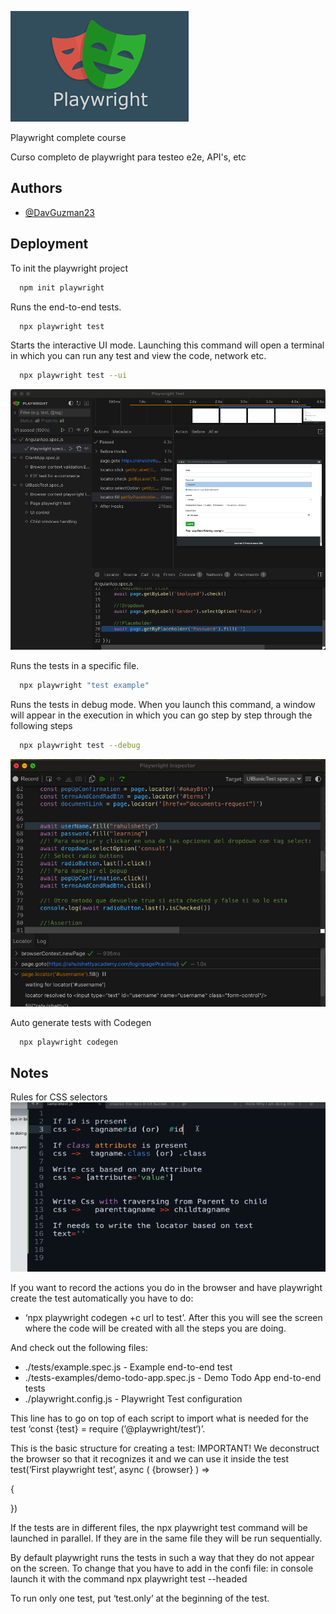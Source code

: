 
![Logo](images/descarga.png)


Playwright complete course 

Curso completo de playwright para testeo e2e, API's, etc




## Authors

- [@DavGuzman23](https://github.com/DavGuzman23/curso_playwright_completo)


## Deployment

To init the playwright project 
```bash
  npm init playwright
```

Runs the end-to-end tests.
```bash
  npx playwright test
```
Starts the interactive UI mode.
Launching this command will open a terminal in which you can run any test and view the code, network etc.
```bash
  npx playwright test --ui
```
![alt text](images/image-2.png)

 Runs the tests in a specific file.
```bash
  npx playwright "test example"
```
Runs the tests in debug mode.
When you launch this command, a window will appear in the execution in which you can go step by step through the following steps
```bash
  npx playwright test --debug
```
![alt text](images/image-1.png)

Auto generate tests with Codegen
```bash
  npx playwright codegen
```

## Notes

Rules for CSS selectors
![alt text](images/image.png)

If you want to record the actions you do in the browser and have playwright create the test automatically you have to do:
- ‘npx playwright codegen +c url to test’.
After this you will see the screen where the code will be created with all the steps you are doing.

And check out the following files:
  - ./tests/example.spec.js - Example end-to-end test
  - ./tests-examples/demo-todo-app.spec.js - Demo Todo App end-to-end tests
  - ./playwright.config.js - Playwright Test configuration

This line has to go on top of each script to import what is needed for the test ‘const {test} = require (’@playwright/test‘)’.

This is the basic structure for creating a test:
IMPORTANT! We deconstruct the browser so that it recognizes it and we can use it inside the test
test(‘First playwright test’, async ( {browser} ) =>

{
    

})

If the tests are in different files, the npx playwright test command will be launched in parallel.
If they are in the same file they will be run sequentially.

By default playwright runs the tests in such a way that they do not appear on the screen. To change that you have to add in the confi file:
in console launch it with the command npx playwright test --headed

To run only one test, put ‘test.only’ at the beginning of the test.